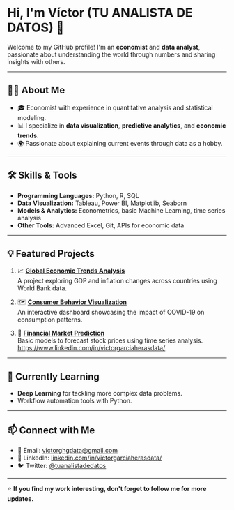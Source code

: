 # Hi, I'm Víctor (TU ANALISTA DE DATOS) 👋

Welcome to my GitHub profile! I'm an **economist** and **data analyst**, passionate about understanding the world through numbers and sharing insights with others.

---

## 🧑‍💻 About Me

- 🎓 Economist with experience in quantitative analysis and statistical modeling.  
- 📊 I specialize in **data visualization**, **predictive analytics**, and **economic trends**.  
- 🌍 Passionate about explaining current events through data as a hobby.  

---

## 🛠️ Skills & Tools

- **Programming Languages:** Python, R, SQL  
- **Data Visualization:** Tableau, Power BI, Matplotlib, Seaborn  
- **Models & Analytics:** Econometrics, basic Machine Learning, time series analysis  
- **Other Tools:** Advanced Excel, Git, APIs for economic data  

---

## 💡 Featured Projects

1. 📈 **[Global Economic Trends Analysis](#)**  
   A project exploring GDP and inflation changes across countries using World Bank data.

2. 🗺️ **[Consumer Behavior Visualization](#)**  
   An interactive dashboard showcasing the impact of COVID-19 on consumption patterns.

3. 🔮 **[Financial Market Prediction](#)**  
   Basic models to forecast stock prices using time series analysis.
https://www.linkedin.com/in/victorgarciaherasdata/
---

## 🌱 Currently Learning

- **Deep Learning** for tackling more complex data problems.  
- Workflow automation tools with Python.  

---

## 📫 Connect with Me

- 💌 Email: [victorghgdata@gmail.com](mailto:victorghgdata@gmail.com)  
- 💼 LinkedIn: [linkedin.com/in/victorgarciaherasdata/](https://www.linkedin.com/in/victorgarciaherasdata/)
- 🐦 Twitter: [@tuanalistadedatos](https://www.instagram.com/tuanalistadedatos/)

---

⭐️ **If you find my work interesting, don't forget to follow me for more updates.**
